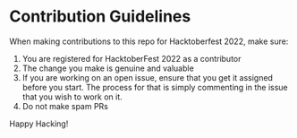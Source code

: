 # Contribution Guidelines

When making contributions to this repo for Hacktoberfest 2022, make sure:

1. You are registered for HacktoberFest 2022 as a contributor
2. The change you make is genuine and valuable
3. If you are working on an open issue, ensure that you get it assigned before you start. The process for that is simply commenting in the issue that you wish to work on it.
4. Do not make spam PRs

Happy Hacking!
